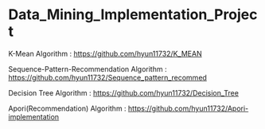 # Data_Mining_Implementation_Project

K-Mean Algorithm : https://github.com/hyun11732/K_MEAN

Sequence-Pattern-Recommendation Algorithm : https://github.com/hyun11732/Sequence_pattern_recommed

Decision Tree Algorithm : https://github.com/hyun11732/Decision_Tree

Apori(Recommendation) Algorithm : https://github.com/hyun11732/Apori-implementation
